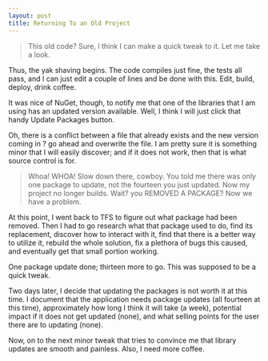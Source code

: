 ```yaml
---
layout: post
title: Returning To an Old Project
---
```


> This old code? Sure, I think I can make a quick tweak to it. Let me take a look.

Thus, the yak shaving begins. The code compiles just fine, the tests all pass, and I can just edit a couple of lines and be done with this. Edit, build, deploy, drink coffee.

It was nice of NuGet, though, to notify me that one of the libraries that I am using has an updated version available. Well, I think I will just click that handy Update Packages button.

Oh, there is a conflict between a file that already exists and the new version coming in ? go ahead and overwrite the file. I am pretty sure it is something minor that I will easily discover; and if it does not work, then that is what source control is for.

> Whoa! WHOA! Slow down there, cowboy. You told me there was only one package to update, not the fourteen you just updated. Now my project no longer builds. Wait? you REMOVED A PACKAGE? Now we have a problem.

At this point, I went back to TFS to figure out what package had been removed. Then I had to go research what that package used to do, find its replacement, discover how to interact with it, find that there is a better way to utilize it, rebuild the whole solution, fix a plethora of bugs this caused, and eventually get that small portion working.

One package update done; thirteen more to go. This was supposed to be a quick tweak.

Two days later, I decide that updating the packages is not worth it at this time. I document that the application needs package updates (all fourteen at this time), approximately how long I think it will take (a week), potential impact if it does not get updated (none), and what selling points for the user there are to updating (none).

Now, on to the next minor tweak that tries to convince me that library updates are smooth and painless. Also, I need more coffee.